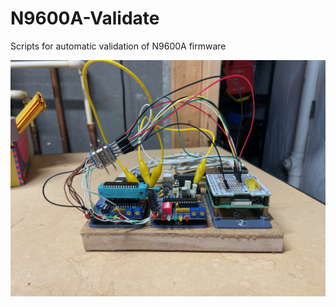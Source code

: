 # N9600A-Validate
Scripts for automatic validation of N9600A firmware

![image](images/IMG_0371.jpeg)